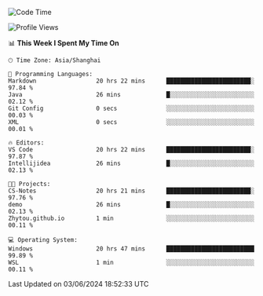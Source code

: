 <!--START_SECTION:waka-->
![Code Time](http://img.shields.io/badge/Code%20Time-1%2C740%20hrs%2029%20mins-blue)

![Profile Views](http://img.shields.io/badge/Profile%20Views-2-blue)

📊 **This Week I Spent My Time On** 

```text
🕑︎ Time Zone: Asia/Shanghai

💬 Programming Languages: 
Markdown                 20 hrs 22 mins      ████████████████████████░   97.84 % 
Java                     26 mins             █░░░░░░░░░░░░░░░░░░░░░░░░   02.12 % 
Git Config               0 secs              ░░░░░░░░░░░░░░░░░░░░░░░░░   00.03 % 
XML                      0 secs              ░░░░░░░░░░░░░░░░░░░░░░░░░   00.01 % 

🔥 Editors: 
VS Code                  20 hrs 22 mins      ████████████████████████░   97.87 % 
Intellijidea             26 mins             █░░░░░░░░░░░░░░░░░░░░░░░░   02.13 % 

🐱‍💻 Projects: 
CS-Notes                 20 hrs 21 mins      ████████████████████████░   97.76 % 
demo                     26 mins             █░░░░░░░░░░░░░░░░░░░░░░░░   02.13 % 
Zhytou.github.io         1 min               ░░░░░░░░░░░░░░░░░░░░░░░░░   00.11 % 

💻 Operating System: 
Windows                  20 hrs 47 mins      █████████████████████████   99.89 % 
WSL                      1 min               ░░░░░░░░░░░░░░░░░░░░░░░░░   00.11 % 
```


 Last Updated on 03/06/2024 18:52:33 UTC
<!--END_SECTION:waka-->